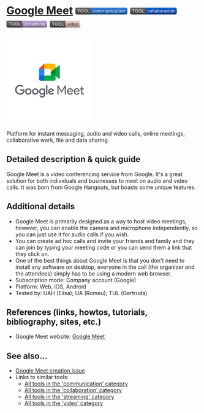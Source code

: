 # [Google Meet](https://meet.google.com)  [<img src="images/communication.png" align="bottom">](https://github.com/e-CLOSE/Toolbox/issues?q=label%3A01_TOOL+label%3Acommunication) [<img src="images/collaboration.png" align="bottom">](https://github.com/e-CLOSE/Toolbox/issues?q=label%3A01_TOOL+label%3Acollaboration) [<img src="images/streaming.png" align="bottom">](https://github.com/e-CLOSE/Toolbox/issues?q=label%3A01_TOOL+label%3Astreaming) [<img src="images/video.png" align="bottom">](https://github.com/e-CLOSE/Toolbox/issues?q=label%3A01_TOOL+label%3Avideo)


![Google Meet logo](images/logo_googlemeet.png)

Platform for instant messaging, audio and video calls, online meetings, collaborative work, file and data sharing.


## Detailed description & quick guide

Google Meet is a video conferencing service from Google. It's a great solution for both individuals and businesses to meet on audio and video calls. It was born from Google Hangouts, but boasts some unique features.


## Additional details

- Google Meet is primarily designed as a way to host video meetings, however, you can enable the camera and microphone independently, so you can just use it for audio calls if you wish.
- You can create ad hoc calls and invite your friends and family and they can join by typing your meeting code or you can send them a link that they click on.
- One of the best things about Google Meet is that you don't need to install any software on desktop, everyone in the call (the organizer and the attendees) simply has to be using a modern web browser.
- Subscription mode: Company account (Google)
- Platform: Web, iOS, Android
- Tested by: UAH (Elisa); UA (Romeu); TUL (Gertruda)


## References (links, howtos, tutorials, bibliography, sites, etc.)

- Google Meet website: [Google Meet](https://meet.google.com)


## See also...

- [Google Meet creation issue](https://github.com/e-CLOSE/Toolbox/issues/124)
- Links to similar tools:
  - [All tools in the 'communication' category](https://github.com/e-CLOSE/Toolbox/issues?q=label%3A01_TOOL+label%3Acommunication)
  - [All tools in the 'collaboration' category](https://github.com/e-CLOSE/Toolbox/issues?q=label%3A01_TOOL+label%3Acollaboration)
  - [All tools in the 'streaming' category](https://github.com/e-CLOSE/Toolbox/issues?q=label%3A01_TOOL+label%3Astreaming)
  - [All tools in the 'video' category](https://github.com/e-CLOSE/Toolbox/issues?q=label%3A01_TOOL+label%3Avideo)
